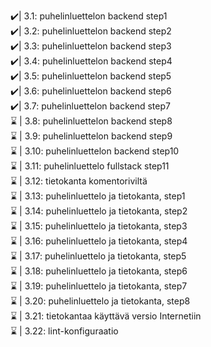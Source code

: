 ✔️| 3.1: puhelinluettelon backend step1 <br>
✔️| 3.2: puhelinluettelon backend step2 <br>
✔️| 3.3: puhelinluettelon backend step3 <br>
✔️| 3.4: puhelinluettelon backend step4 <br>
✔️| 3.5: puhelinluettelon backend step5 <br>
✔️| 3.6: puhelinluettelon backend step6 <br>
✔️| 3.7: puhelinluettelon backend step7 <br>
⌛ | 3.8: puhelinluettelon backend step8 <br>
⌛ | 3.9: puhelinluettelon backend step9 <br>
⌛ | 3.10: puhelinluettelon backend step10 <br>
⌛ | 3.11: puhelinluettelo fullstack step11 <br>
⌛ | 3.12: tietokanta komentoriviltä <br>
⌛ | 3.13: puhelinluettelo ja tietokanta, step1 <br>
⌛ | 3.14: puhelinluettelo ja tietokanta, step2 <br>
⌛ | 3.15: puhelinluettelo ja tietokanta, step3 <br>
⌛ | 3.16: puhelinluettelo ja tietokanta, step4 <br>
⌛ | 3.17: puhelinluettelo ja tietokanta, step5 <br>
⌛ | 3.18: puhelinluettelo ja tietokanta, step6 <br>
⌛ | 3.19: puhelinluettelo ja tietokanta, step7 <br>
⌛ | 3.20: puhelinluettelo ja tietokanta, step8 <br>
⌛ | 3.21: tietokantaa käyttävä versio Internetiin <br>
⌛ | 3.22: lint-konfiguraatio <br>

